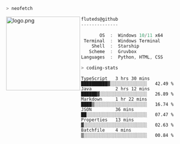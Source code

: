 ```zsh
> neofetch
```

<!--img align="left" src="https://github.com/fluteds.png" alt="logo.png" width="200"/>-->
<img align="left" src="https://external-content.duckduckgo.com/iu/?u=https%3A%2F%2F78.media.tumblr.com%2F975fca5f82161b190efdcaa05ffbd4ec%2Ftumblr_p6q6m9TJF01x3p3jmo1_500.png&f=1&nofb=1" alt="logo.png" width="200"/>

```csharp
fluteds@github
--------------

       OS  :  Windows 10/11 x64
 Terminal  :  Windows Terminal
    Shell  :  Starship
   Scheme  :  Gruvbox
Languages  :  Python, HTML, CSS
```

```zsh
> coding-stats
```

<!--START_SECTION:waka-->

```text
TypeScript   3 hrs 30 mins   ██████████▓░░░░░░░░░░░░░░   42.49 %
Java         2 hrs 12 mins   ██████▓░░░░░░░░░░░░░░░░░░   26.89 %
Markdown     1 hr 22 mins    ████▒░░░░░░░░░░░░░░░░░░░░   16.74 %
JSON         36 mins         ██░░░░░░░░░░░░░░░░░░░░░░░   07.47 %
Properties   13 mins         ▓░░░░░░░░░░░░░░░░░░░░░░░░   02.63 %
Batchfile    4 mins          ▒░░░░░░░░░░░░░░░░░░░░░░░░   00.84 %
```

<!--END_SECTION:waka-->
